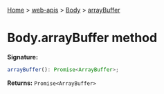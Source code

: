 [Home](./index) &gt; [web-apis](./web-apis.md) &gt; [Body](./web-apis.body.md) &gt; [arrayBuffer](./web-apis.body.arraybuffer.md)

# Body.arrayBuffer method


**Signature:**
```javascript
arrayBuffer(): Promise<ArrayBuffer>;
```
**Returns:** `Promise<ArrayBuffer>`

